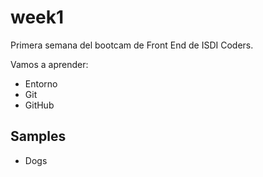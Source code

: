 # week1

Primera semana del bootcam de Front End de ISDI Coders.

Vamos a aprender:

-   Entorno
-   Git
-   GitHub

## Samples

-   Dogs
